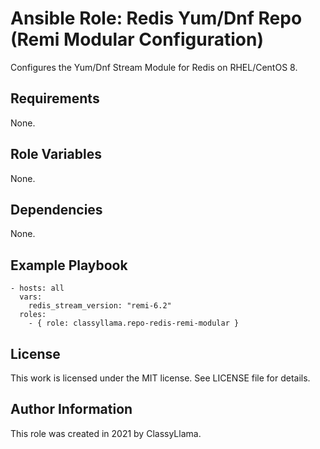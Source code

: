 # Ansible Role: Redis Yum/Dnf Repo (Remi Modular Configuration)

Configures the Yum/Dnf Stream Module for Redis on RHEL/CentOS 8.

## Requirements

None.

## Role Variables

None.

## Dependencies

None.

## Example Playbook

    - hosts: all
      vars:
        redis_stream_version: "remi-6.2"
      roles:
        - { role: classyllama.repo-redis-remi-modular }

## License

This work is licensed under the MIT license. See LICENSE file for details.

## Author Information

This role was created in 2021 by ClassyLlama.
